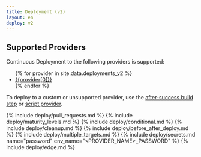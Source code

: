 ```yaml
---
title: Deployment (v2)
layout: en
deploy: v2
---
```


## Supported Providers

Continuous Deployment to the following providers is supported:

<ul class="list-language">
{% for provider in site.data.deployments_v2 %}
  <li><a href="{{provider[1]}}">{{provider[0]}}</a></li>
{% endfor %}
</ul>

To deploy to a custom or unsupported provider, use the [after-success build
step](/user/deployment/custom/) or [script provider](/user/deployment/providers/script).

{% include deploy/pull_requests.md %}
{% include deploy/maturity_levels.md %}
{% include deploy/conditional.md %}
{% include deploy/cleanup.md %}
{% include deploy/before_after_deploy.md %}
{% include deploy/multiple_targets.md %}
{% include deploy/secrets.md name="password" env_name="<PROVIDER_NAME>_PASSWORD" %}
{% include deploy/edge.md %}
